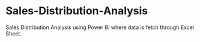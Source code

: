 # Sales-Distribution-Analysis
Sales Distribution Analysis using Power Bi where data is fetch through Excel Sheet.
